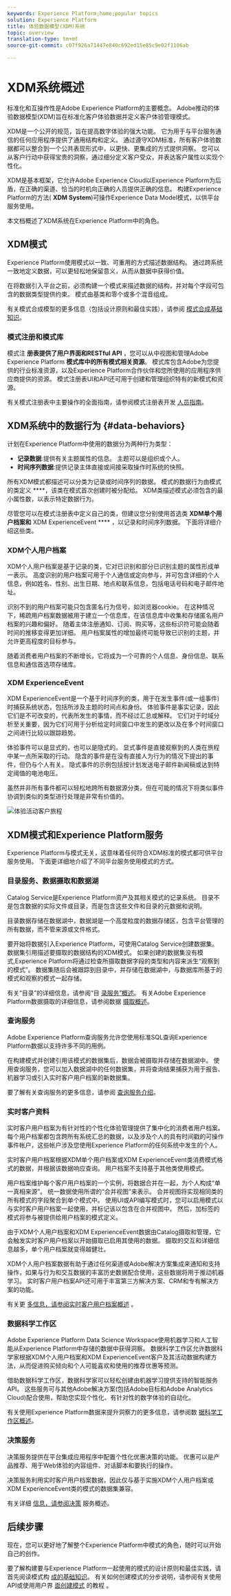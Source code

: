 ```yaml
---
keywords: Experience Platform;home;popular topics
solution: Experience Platform
title: 体验数据模型(XDM)系统
topic: overview
translation-type: tm+mt
source-git-commit: c07f926a71447e840c692ed15e85c9e02f1106ab

---
```



# XDM系统概述

标准化和互操作性是Adobe Experience Platform的主要概念。 Adobe推动的体验数据模型(XDM)旨在标准化客户体验数据并定义客户体验管理模式。

XDM是一个公开的规范，旨在提高数字体验的强大功能。 它为用于与平台服务通信的任何应用程序提供了通用结构和定义。 通过遵守XDM标准，所有客户体验数据都可以整合到一个公共表现形式中，以更快、更集成的方式提供洞察。 您可以从客户行动中获得宝贵的洞察，通过细分定义客户受众，并表达客户属性以实现个性化。

XDM是基本框架，它允许Adobe Experience Cloud以Experience Platform为后盾，在正确的渠道、恰当的时机向正确的人员提供正确的信息。 构建Experience Platform的方法( **XDM System**)可操作Experience Data Model模式，以供平台服务使用。

本文档概述了XDM系统在Experience Platform中的角色。

## XDM模式

Experience Platform使用模式以一致、可重用的方式描述数据结构。 通过跨系统一致地定义数据，可以更轻松地保留意义，从而从数据中获得价值。

在将数据引入平台之前，必须构建一个模式来描述数据的结构，并对每个字段可包含的数据类型提供约束。 模式由基类和零个或多个混音组成。

有关模式合成模型的更多信息（包括设计原则和最佳实践），请参阅 [模式合成基础知识](schema/composition.md)。

### 模式注册和模式库

模式注 **册表提供了用户界面和RESTful API** ，您可以从中视图和管理Adobe Experience Platform **模式库中的所有模式相关资源**。 模式库包含Adobe为您提供的行业标准资源，以及Experience Platform合作伙伴和您所使用的应用程序供应商提供的资源。 模式注册表UI和API还可用于创建和管理组织特有的新模式和资源。

有关模式注册表中主要操作的全面指南，请参阅模式注册表开发 [人员指南](api/getting-started.md)。

## XDM系统中的数据行为 {#data-behaviors}

计划在Experience Platform中使用的数据分为两种行为类型：

* **记录数据**:提供有关主题属性的信息。 主题可以是组织或个人。
* **时间序列数据**:提供记录主体直接或间接采取操作时系统的快照。

所有XDM模式都描述可以分类为记录或时间序列的数据。 模式的数据行为由模式的类定义 ****，该类在模式首次创建时被分配给。 XDM类描述模式必须包含的最小属性数，以表示特定数据行为。

尽管您可以在模式注册表中定义自己的类，但建议您分别使用首选类 **XDM单个用户档案和** XDM ExperienceEvent **** ，以记录和时间序列数据。 下面将详细介绍这些类。

### XDM个人用户档案

XDM个人用户档案是基于记录的类，它对已识别和部分已识别主题的属性形成单一表示。 高度识别的用户档案可用于个人通信或定向参与，并可包含详细的个人信息，例如姓名、性别、出生日期、地点和联系信息，包括电话号码和电子邮件地址。

识别不到的用户档案可能只包含匿名行为信号，如浏览器cookie。 在这种情况下，稀疏用户档案数据被用于建立一个信息库，在该信息库中收集和存储匿名用户档案的兴趣和偏好。 随着主体注册通知、订阅、购买等，这些标识符可能会随着时间的推移变得更加详细。 用户档案属性的增加最终可能导致已识别的主题，并允许更高程度的目标参与。

随着消费者用户档案的不断增长，它将成为一个可靠的个人信息、身份信息、联系信息和通信首选项存储库。

### XDM ExperienceEvent

XDM ExperienceEvent是一个基于时间序列的类，用于在发生事件(或一组事件)时捕获系统状态，包括所涉及主题的时间点和身份。 体验事件是事实记录，因此它们是不可改变的，代表所发生的事情，而不经过汇总或解释。 它们对于时域分析至关重要，因为它们可用于分析给定时间窗口中发生的更改以及在多个时间窗口之间进行比较以跟踪趋势。

体验事件可以是显式的，也可以是隐式的。 显式事件是直接观察到的人类在旅程中某一点所采取的行动。 隐含的事件是在没有直接人为行为的情况下提出的事件，但仍与个人有关。 隐式事件的示例包括按计划发送电子邮件新闻稿或达到特定阈值的电池电压。

虽然并非所有事件都可以轻松地跨所有数据源分类，但在可能的情况下将类似事件协调到类似的类型进行处理是非常有价值的。

![体验活动客户旅程](images/overview/experience-event-journey.png)

## XDM模式和Experience Platform服务

Experience Platform与模式无关，这意味着任何符合XDM标准的模式都可供平台服务使用。 下面更详细地介绍了不同平台服务使用模式的方式。

### 目录服务、数据摄取和数据湖

Catalog Service是Experience Platform资产及其相关模式的记录系统。 目录不是包含数据的实际文件或目录，而是包含这些文件和目录的元数据和说明。

目录数据存储在数据湖中，数据湖是一个高度粒度的数据存储区，包含平台管理的所有数据，而不管来源或文件格式。

要开始将数据引入Experience Platform，可使用Catalog Service创建数据集。 数据集引用描述要摄取的数据结构的XDM模式。 如果创建的数据集没有模式,Experience Platform将通过检查所摄取数据字段的类型和内容来派生“观察到的模式”。 数据集随后会被跟踪到目录中，并存储在数据湖中，与数据库所基于的模式和观察的模式一起存储。

有关“目录”的详细信息，请参阅“目 [录服务”概述](../catalog/home.md)。 有关Adobe Experience Platform数据摄取的详细信息，请参阅数据 [摄取概述](../ingestion/home.md)。

### 查询服务

Adobe Experience Platform查询服务允许您使用标准SQL查询Experience Platform数据以支持许多不同的用例。

在构建模式并创建引用该模式的数据集后，数据会被摄取并存储在数据湖中。 使用查询服务，您可以加入数据湖中的任何数据集，并将查询结果捕获为用于报告、机器学习或引入实时客户用户档案的新数据集。

要了解有关查询服务的更多信息，请参阅 [查询服务介绍](../query-service/home.md)。

### 实时客户资料

实时客户用户档案为有针对性的个性化体验管理提供了集中化的消费者用户档案。 每个用户档案都包含跨所有系统汇总的数据，以及涉及个人的具有时间戳的可操作事件帐户，这些帐户涉及您使用Experience Platform的任何系统中发生的个人。

实时客户用户档案根据XDM单个用户档案或XDM ExperienceEvent类消费模式格式的数据，并根据该数据响应查询。 用户档案不支持基于其他类使用模式。

用户档案维护每个客户用户档案的一个实例，将数据合并在一起，为个人构成“单一真相来源”。 统一数据使用所谓的“合并视图”来表示。 合并视图将实现相同类的所有模式的字段聚合到单个模式中。  使用UI或API编写模式时，您可以启用模式以与实时客户用户档案一起使用，并标记该以包含在合并视图中。 然后，加标签的模式将参与被提供给用户档案的模式定义。

由于XDM个人用户档案和XDM ExperienceEvent数据由Catalog摄取和管理，它会触发实时客户用户档案以开始摄取已启用其使用的数据。 摄取的交互和详细信息越多，单个用户档案就变得越健壮。

XDM个人用户档案数据有助于通过任何渠道或Adobe解决方案集成来通知和支持操作，如果与行为和交互数据的丰富历史数据配合使用，这些数据将用于推动机器学习。 实时客户用户档案API还可用于丰富第三方解决方案、CRM和专有解决方案的功能。

有关更 [多信息，请参阅实时客户用户档案概述](../profile/home.md) 。

### 数据科学工作区

Adobe Experience Platform Data Science Workspace使用机器学习和人工智能从Experience Platform中存储的数据中获得洞察。 数据科学工作区允许数据科学家根据XDM个人用户档案和XDM ExperienceEvent客户及其活动数据构建方法，从而促进购买倾向和个人可能喜欢和使用的推荐优惠等预测。

借助数据科学工作区，数据科学家可以轻松创建由机器学习提供支持的智能服务API。 这些服务可与其他Adobe解决方案(包括Adobe目标和Adobe Analytics Cloud)配合使用，帮助您实现个性化、有针对性的数字体验的自动化。

有关使用Experience Platform数据来提升洞察力的更多信息，请参阅数 [据科学工作区概述](../data-science-workspace/home.md)。

### 决策服务

决策服务提供在平台集成应用程序中配置个性化优惠决策的功能。 优惠可以是产品推荐、用于Web体验的内容组件、对话脚本和要执行的操作。

决策服务利用实时客户用户档案数据，因此仅与基于实施XDM个人用户档案或XDM ExperienceEvent类的模式的数据集兼容。

有关详细 [信息，请参阅决策](../decisioning-service/home.md) 服务概述。

## 后续步骤

现在，您可以更好地了解整个Experience Platform中模式的角色，随时可以开始自己的创作。

要了解构建要与Experience Platform一起使用的模式的设计原则和最佳实践，请首先阅读模式构 [成的基础知识](schema/composition.md)。 有关如何创建模式的分步说明，请参阅有关使用API或使用用户界 [面创建模式](tutorials/create-schema-api.md) 的教程 [](tutorials/create-schema-ui.md)。